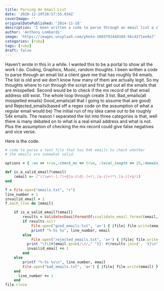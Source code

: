 ```yaml
---
title: Parsing An Email List
date: '2020-12-29T20:57:55.934Z'
coverImage: ''
originalDatePublished: '2014-11-18'
description: 'I been written a code to parse through an email list a client gave me that has roughly 94 emails.'
author: 'Anthony Lombardi'
image: 'https://images.unsplash.com/photo-1603791440384-56cd371ee9a7'
categories: [ruby]
tags: [ruby]
draft: false
---
```


Haven’t wrote in this in a while. I wanted this to be a portal to show all the work I do. Coding, Graphics, Music, random thoughts. I been written a code to parse through an email list a client gave me that has roughly 94 emails. The list is old and we don’t know how many of them are actually legit. So my thoughts where to run through the script and first get out all the emails that are misspelled. Second would be to check if the mx record of that email address still exist. The whole loop through create 3 list. Bad_emails(all misspelled emails) Good_emails(all that I going to assume that are good) and Rejected_emails(based off a regex code on the assumption of what a regular email would be) The initial run of my idea came out to be roughly 54k emails. The reason I separated the list into three categories is that, well there is many debated on to what is a real email address and what is not. Plus the assumption of checking the mx record could give false negatives and vice verse.

Here is the code.

```ruby
# code to parse a text file that has 94k emails to check whether
# the emails are somewhat valid.

options = { :on => true,:check_mx => true, :local_length => 25,:domain_length => 10 }

def is_a_valid_email?(email)
    (email =~ /^([\w+\-].?)+@[a-z\d\-]+(\.[a-z]+)*\.[a-z]+$/i)
end

f = File.open("emails.txt", "r")
line_number = 1
invailid_email = 1
f.each_line do |email|

    if is_a_valid_email?(email)
        results = ValidatesEmailFormatOf::validate_email_format(email, options)
        if results.nil?
            File.open("good_emails.txt", 'a+') { |file| file.write(email) }
            printf "%-5s %s", line_number, email
        else
            File.open("rejected_emails.txt", 'a+') { |file| file.write(email) }
          print "\t\t#{email.gsub(/\n/," ")}: #{results.join(', ')}\n"
          invailid_email += 1
        end
    else
        printf "%-5s %s\n", line_number, email
        File.open("bad_emails.txt", 'a+') { |file| file.write(email) }
    end
      line_number += 1
    end
file.close
```
